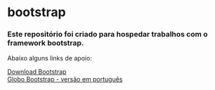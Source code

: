 # bootstrap

<h3>Este repositório foi criado para hospedar trabalhos com o framework bootstrap.</h3>

<p>Abaixo alguns links de apoio:</p>
<a href="http://getbootstrap.com/getting-started/" target="_blank">Download Bootstrap</a><br>
<a href="http://getbootstrap.com/getting-started/" target="_blank">Globo Bootstrap - versão em português</a>
